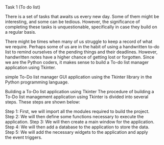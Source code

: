 Task 1 (To do list)

There is a set of tasks that awaits us every new day. Some of them might be interesting, and some can be tedious. However, the significance of completing these tasks is unquestionable, specifically in case they build on a regular basis.

There might be times when many of us struggle to keep a record of what we require. Perhaps some of us are in the habit of using a handwritten to-do list to remind ourselves of the pending things and their deadlines. However, handwritten notes have a higher chance of getting lost or forgotten. Since we are the Python coders, it makes sense to build a To-do list manager application using Tkinter.

simple To-Do list manager GUI application using the Tkinter library in the Python programming language.

Building a To-Do list application using Tkinter
The procedure of building a To-Do list management application using Tkinter is divided into several steps. These steps are shown below:

Step 1: First, we will import all the modules required to build the project. Step 2: We will then define some functions necessary to execute the application. Step 3: We will then create a main window for the application. Step 4: We will then add a database to the application to store the data. Step 5: We will add the necessary widgets to the application and apply the event triggers.
